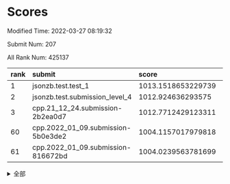 # Scores

Modified Time: 2022-03-27 08:19:32

Submit Num: 207

All Rank Num: 425137

| rank |               submit               |       score        |       sigma        | pk_num |
| :--- | :--------------------------------- | :----------------- | :----------------- | :----- |
| 1    | jsonzb.test.test_1                 | 1013.1518653229739 | 0.8083951142527454 | 8214   |
| 2    | jsonzb.test.submission_level_4     | 1012.924636293575  | 0.8204932514394208 | 8212   |
| 3    | cpp.21_12_24.submission-2b2ea0d7   | 1012.7712429123311 | 0.7900866630861021 | 8217   |
| 60   | cpp.2022_01_09.submission-5b0e3de2 | 1004.1157017979818 | 0.7052544257023983 | 8214   |
| 61   | cpp.2022_01_09.submission-816672bd | 1004.0239563781699 | 0.7201440215995211 | 8218   |


<details>
<summary>全部</summary>

| rank |                 submit                 |       score        |       sigma        | pk_num |
| :--- | :------------------------------------- | :----------------- | :----------------- | :----- |
| 1    | jsonzb.test.test_1                     | 1013.1518653229739 | 0.8083951142527454 | 8214   |
| 2    | jsonzb.test.submission_level_4         | 1012.924636293575  | 0.8204932514394208 | 8212   |
| 3    | cpp.21_12_24.submission-2b2ea0d7       | 1012.7712429123311 | 0.7900866630861021 | 8217   |
| 4    | gobigger.level_3.submission_level_3_26 | 1011.9691982419827 | 0.8064669209051217 | 8216   |
| 5    | gobigger.level_3.submission_level_3_2  | 1011.9444255050357 | 0.7806729600979635 | 8212   |
| 6    | gobigger.level_3.submission_level_3_30 | 1011.823863525408  | 0.7886990509918468 | 8214   |
| 7    | gobigger.level_3.submission_level_3_19 | 1011.6811062232318 | 0.7783281971352021 | 8213   |
| 8    | gobigger.level_3.submission_level_3_21 | 1011.4763123440446 | 0.7911878243774555 | 8216   |
| 9    | gobigger.level_3.submission_level_3_6  | 1011.3056718998017 | 0.7793638604859099 | 8216   |
| 10   | gobigger.level_3.submission_level_3_35 | 1011.1650705176972 | 0.761422574860675  | 8218   |
| 11   | gobigger.level_3.submission_level_3_48 | 1011.085934335655  | 0.7658706408968227 | 8216   |
| 12   | gobigger.level_3.submission_level_3_32 | 1011.0400107576603 | 0.7538281869178622 | 8217   |
| 13   | gobigger.level_3.submission_level_3_33 | 1010.9959802299537 | 0.7822851126547994 | 8216   |
| 14   | gobigger.level_3.submission_level_3_15 | 1010.958177075508  | 0.7642417719095168 | 8215   |
| 15   | gobigger.level_3.submission_level_3_43 | 1010.9109024790439 | 0.7598096082464222 | 8217   |
| 16   | gobigger.level_3.submission_level_3_8  | 1010.8319477350461 | 0.798639986096241  | 8219   |
| 17   | gobigger.level_3.submission_level_3_4  | 1010.5714378617776 | 0.7665068368303565 | 8214   |
| 18   | gobigger.level_3.submission_level_3_25 | 1010.5444798897861 | 0.7728112226332539 | 8214   |
| 19   | gobigger.level_3.submission_level_3_0  | 1010.5425157098506 | 0.7844228518576299 | 8209   |
| 20   | gobigger.level_3.submission_level_3_27 | 1010.3858122853194 | 0.7546453387510598 | 8216   |
| 21   | gobigger.level_3.submission_level_3_1  | 1010.2713762892284 | 0.7801819085271539 | 8217   |
| 22   | gobigger.level_3.submission_level_3_24 | 1010.2581121506328 | 0.7552331586278277 | 8218   |
| 23   | gobigger.level_3.submission_level_3_36 | 1010.1946929176802 | 0.7669077651985886 | 8215   |
| 24   | gobigger.level_3.submission_level_3_13 | 1010.1524397490665 | 0.7422835345626123 | 8216   |
| 25   | gobigger.level_3.submission_level_3_39 | 1010.127670908311  | 0.7598253540736041 | 8213   |
| 26   | gobigger.level_3.submission_level_3_37 | 1010.0279705392932 | 0.74780509520513   | 8222   |
| 27   | gobigger.level_3.submission_level_3_10 | 1009.9538643735912 | 0.7432102898371422 | 8217   |
| 28   | gobigger.level_3.submission_level_3_17 | 1009.9331120461849 | 0.7530638748594227 | 8215   |
| 29   | gobigger.level_3.submission_level_3_11 | 1009.9265868436914 | 0.7396096805453599 | 8218   |
| 30   | gobigger.level_3.submission_level_3_31 | 1009.8987388884857 | 0.7754318064933262 | 8216   |
| 31   | gobigger.level_3.submission_level_3_29 | 1009.8811492274642 | 0.7614458117727011 | 8210   |
| 32   | gobigger.level_3.submission_level_3_44 | 1009.7686733184071 | 0.753678230357811  | 8212   |
| 33   | gobigger.level_3.submission_level_3_45 | 1009.722722604838  | 0.7626978688633442 | 8215   |
| 34   | gobigger.level_3.submission_level_3_40 | 1009.7185569587966 | 0.7607922025579008 | 8215   |
| 35   | gobigger.level_3.submission_level_3_5  | 1009.6994611688688 | 0.7578437462494122 | 8218   |
| 36   | gobigger.level_3.submission_level_3_3  | 1009.5966824485057 | 0.7554809653140746 | 8217   |
| 37   | gobigger.level_3.submission_level_3_38 | 1009.5958842036571 | 0.7635955960805753 | 8214   |
| 38   | gobigger.level_3.submission_level_3_7  | 1009.4679014914044 | 0.75080269843943   | 8220   |
| 39   | gobigger.level_3.submission_level_3_47 | 1009.44466726613   | 0.7638931839690134 | 8222   |
| 40   | gobigger.level_3.submission_level_3_23 | 1009.4438390147589 | 0.7407260657344826 | 8214   |
| 41   | gobigger.level_3.submission_level_3_41 | 1009.3859729438121 | 0.7572664977472516 | 8218   |
| 42   | gobigger.level_3.submission_level_3_9  | 1009.3563295003091 | 0.7599693296370759 | 8215   |
| 43   | gobigger.level_3.submission_level_3_42 | 1009.3494407314154 | 0.7497948619854292 | 8214   |
| 44   | gobigger.level_3.submission_level_3_16 | 1009.336484221432  | 0.7443916892285676 | 8217   |
| 45   | gobigger.level_3.submission_level_3_14 | 1009.0311149243593 | 0.7601220384038913 | 8216   |
| 46   | gobigger.level_3.submission_level_3_22 | 1008.9737201756362 | 0.7473275219640578 | 8220   |
| 47   | gobigger.level_3.submission_level_3_34 | 1008.9455770148819 | 0.7443297936445143 | 8214   |
| 48   | gobigger.level_3.submission_level_3_46 | 1008.8706739574186 | 0.7485870331263843 | 8216   |
| 49   | gobigger.level_3.submission_level_3_12 | 1008.8410918583742 | 0.7446479304716419 | 8217   |
| 50   | gobigger.level_3.submission_level_3_20 | 1008.7834442331557 | 0.7384672574368636 | 8214   |
| 51   | gobigger.level_3.submission_level_3_18 | 1008.5642515671602 | 0.7321348986279108 | 8213   |
| 52   | gobigger.level_3.submission_level_3_49 | 1008.4984664792651 | 0.7499643917440582 | 8213   |
| 53   | gobigger.level_3.submission_level_3_28 | 1008.4274729117919 | 0.7393994632016737 | 8218   |
| 54   | gobigger.level_1.submission_level_1_19 | 1005.8685571841419 | 0.715886198874052  | 8206   |
| 55   | gobigger.level_1.submission_level_1_41 | 1004.5763999033064 | 0.7244327764552598 | 8218   |
| 56   | gobigger.level_1.submission_level_1_8  | 1004.5548635356042 | 0.7202411825221837 | 8213   |
| 57   | gobigger.level_1.submission_level_1_35 | 1004.4977914597014 | 0.7207390507324173 | 8210   |
| 58   | gobigger.level_1.submission_level_1_9  | 1004.3737415914101 | 0.7080263889938837 | 8214   |
| 59   | gobigger.level_1.submission_level_1_27 | 1004.36535337375   | 0.7099190837101808 | 8218   |
| 60   | cpp.2022_01_09.submission-5b0e3de2     | 1004.1157017979818 | 0.7052544257023983 | 8214   |
| 61   | cpp.2022_01_09.submission-816672bd     | 1004.0239563781699 | 0.7201440215995211 | 8218   |
| 62   | gobigger.level_1.submission_level_1_46 | 1003.9359046579486 | 0.7159662602684007 | 8213   |
| 63   | gobigger.level_1.submission_level_1_5  | 1003.9039319636883 | 0.7291061664981929 | 8212   |
| 64   | gobigger.level_1.submission_level_1_3  | 1003.9037882390479 | 0.7146414068468065 | 8214   |
| 65   | gobigger.level_1.submission_level_1_45 | 1003.8546815641648 | 0.7209495417396846 | 8218   |
| 66   | gobigger.level_1.submission_level_1_49 | 1003.7668599289755 | 0.7230428725409825 | 8218   |
| 67   | gobigger.level_1.submission_level_1_24 | 1003.7583698734533 | 0.7076919718453684 | 8211   |
| 68   | gobigger.level_1.submission_level_1_44 | 1003.7185262428794 | 0.7162735508072418 | 8217   |
| 69   | gobigger.level_1.submission_level_1_2  | 1003.7021104287552 | 0.7219484110646113 | 8214   |
| 70   | gobigger.level_1.submission_level_1_7  | 1003.680322930568  | 0.7098907915614341 | 8214   |
| 71   | gobigger.level_1.submission_level_1_34 | 1003.6762553374633 | 0.7241434777594198 | 8214   |
| 72   | gobigger.level_1.submission_level_1_47 | 1003.6757846285074 | 0.7095351186769776 | 8215   |
| 73   | gobigger.level_1.submission_level_1_37 | 1003.6352716722841 | 0.7064967237949143 | 8218   |
| 74   | gobigger.level_1.submission_level_1_31 | 1003.57710189882   | 0.7166350871762119 | 8216   |
| 75   | gobigger.level_1.submission_level_1_21 | 1003.5768762039761 | 0.7151335486809882 | 8217   |
| 76   | gobigger.level_1.submission_level_1_48 | 1003.51489804584   | 0.7106391101299531 | 8211   |
| 77   | gobigger.level_1.submission_level_1_22 | 1003.4534096705381 | 0.7164240502427939 | 8215   |
| 78   | gobigger.level_1.submission_level_1_1  | 1003.4418422859995 | 0.7195465659750346 | 8215   |
| 79   | gobigger.level_1.submission_level_1_4  | 1003.4263652904083 | 0.7197268665841602 | 8218   |
| 80   | gobigger.level_1.submission_level_1_33 | 1003.4176670680628 | 0.7215953257216664 | 8216   |
| 81   | gobigger.level_1.submission_level_1_29 | 1003.4126412440457 | 0.7067207064767465 | 8217   |
| 82   | gobigger.level_1.submission_level_1_15 | 1003.390378078202  | 0.7264375255577805 | 8217   |
| 83   | gobigger.level_1.submission_level_1_30 | 1003.39003863198   | 0.7202624758789722 | 8213   |
| 84   | gobigger.level_1.submission_level_1_38 | 1003.3764591831997 | 0.7160478791930738 | 8210   |
| 85   | gobigger.level_1.submission_level_1_28 | 1003.3612984998865 | 0.7154862006174467 | 8219   |
| 86   | gobigger.level_1.submission_level_1_43 | 1003.247876642482  | 0.7181179711610941 | 8214   |
| 87   | gobigger.level_1.submission_level_1_6  | 1003.2211852812701 | 0.7106310622413038 | 8216   |
| 88   | gobigger.level_1.submission_level_1_14 | 1003.0904743833289 | 0.7175588088356974 | 8215   |
| 89   | gobigger.level_1.submission_level_1_13 | 1003.0301189005579 | 0.7169852366840805 | 8214   |
| 90   | gobigger.level_1.submission_level_1_25 | 1002.8956697460977 | 0.7186154009445779 | 8216   |
| 91   | gobigger.level_1.submission_level_1_32 | 1002.8740317735304 | 0.7279138416928933 | 8218   |
| 92   | gobigger.level_1.submission_level_1_10 | 1002.8613785361913 | 0.7125825581892251 | 8216   |
| 93   | gobigger.level_1.submission_level_1_20 | 1002.8335306854372 | 0.7228729043624412 | 8219   |
| 94   | gobigger.level_1.submission_level_1_18 | 1002.5378260240276 | 0.717508474980593  | 8215   |
| 95   | gobigger.level_1.submission_level_1_23 | 1002.471468651337  | 0.7053502755305032 | 8217   |
| 96   | gobigger.level_1.submission_level_1_16 | 1002.4263735182799 | 0.7224539306486137 | 8215   |
| 97   | gobigger.level_1.submission_level_1_0  | 1002.3028524288163 | 0.7130251768671063 | 8215   |
| 98   | gobigger.level_1.submission_level_1_40 | 1002.2538907593948 | 0.7075776229730215 | 8215   |
| 99   | gobigger.level_1.submission_level_1_12 | 1002.0645978969006 | 0.715137791437874  | 8220   |
| 100  | gobigger.level_1.submission_level_1_42 | 1001.9768259454062 | 0.7212323921107594 | 8215   |
| 101  | gobigger.level_1.submission_level_1_26 | 1001.8032324958779 | 0.717020502496786  | 8212   |
| 102  | gobigger.level_1.submission_level_1_11 | 1001.6401429675378 | 0.7186179537469564 | 8214   |
| 103  | gobigger.level_1.submission_level_1_36 | 1001.6018861243916 | 0.7102487539236355 | 8219   |
| 104  | gobigger.level_1.submission_level_1_17 | 1001.3021131519171 | 0.7209140327100779 | 8215   |
| 105  | gobigger.level_1.submission_level_1_39 | 1001.0420634916279 | 0.7109783608367478 | 8210   |
| 106  | gobigger.random.submission_random_48   | 998.2294969358551  | 0.7084279011407302 | 8217   |
| 107  | gobigger.random.submission_random_36   | 997.02558278931    | 0.7110544408290915 | 8211   |
| 108  | gobigger.random.submission_random_29   | 997.0157030834995  | 0.7195323892944473 | 8211   |
| 109  | gobigger.random.submission_random_49   | 996.9662972593931  | 0.706790731101661  | 8221   |
| 110  | gobigger.random.submission_random_30   | 996.9055830066986  | 0.7095089851662741 | 8216   |
| 111  | gobigger.random.submission_random_18   | 996.8315161000226  | 0.7178085265710643 | 8219   |
| 112  | gobigger.random.submission_random_40   | 996.6524366431229  | 0.7061051143663738 | 8209   |
| 113  | gobigger.random.submission_random_5    | 996.5914416782972  | 0.7084674432781837 | 8212   |
| 114  | gobigger.random.submission_random_13   | 996.5854897054228  | 0.7014512557744366 | 8216   |
| 115  | gobigger.random.submission_random_38   | 996.5481383563364  | 0.7119992258626388 | 8219   |
| 116  | gobigger.random.submission_random_41   | 996.5130220912491  | 0.703399535169589  | 8219   |
| 117  | gobigger.random.submission_random_35   | 996.4731198554072  | 0.6979874026338274 | 8216   |
| 118  | gobigger.random.submission_random_44   | 996.463214238474   | 0.7131751327124931 | 8212   |
| 119  | gobigger.random.submission_random_20   | 996.4485356363836  | 0.7016140253643445 | 8212   |
| 120  | gobigger.random.submission_random_10   | 996.39658886244    | 0.6993026037824593 | 8215   |
| 121  | gobigger.random.submission_random_27   | 996.3826198911571  | 0.696336449360688  | 8214   |
| 122  | gobigger.random.submission_random_16   | 996.339046565299   | 0.7106101469159991 | 8219   |
| 123  | gobigger.random.submission_random_24   | 996.3007646528596  | 0.7071268835730343 | 8214   |
| 124  | gobigger.random.submission_random_33   | 996.2383530837521  | 0.7076763464511946 | 8215   |
| 125  | gobigger.random.submission_random_45   | 996.2334974271914  | 0.7052294438532685 | 8210   |
| 126  | gobigger.random.submission_random_26   | 996.2247045819857  | 0.704117345504561  | 8212   |
| 127  | gobigger.random.submission_random_15   | 996.1288196789047  | 0.6957659567291037 | 8217   |
| 128  | gobigger.random.submission_random_21   | 996.1281016140288  | 0.705062945473469  | 8215   |
| 129  | gobigger.random.submission_random_17   | 996.1129303266259  | 0.7118298691826556 | 8215   |
| 130  | gobigger.random.submission_random_12   | 996.10734738931    | 0.7098397843967476 | 8207   |
| 131  | gobigger.random.submission_random_47   | 996.0908203240672  | 0.704499000880564  | 8213   |
| 132  | gobigger.random.submission_random_28   | 996.0218016012072  | 0.7124242912973733 | 8210   |
| 133  | gobigger.random.submission_random_37   | 995.9231265185298  | 0.7167844002730773 | 8219   |
| 134  | gobigger.random.submission_random_19   | 995.8823324642503  | 0.7105438299529996 | 8214   |
| 135  | gobigger.random.submission_random_14   | 995.8749854572592  | 0.7141745204349264 | 8217   |
| 136  | gobigger.random.submission_random_43   | 995.8394085109489  | 0.7144562091433542 | 8215   |
| 137  | gobigger.random.submission_random_7    | 995.8098837265447  | 0.7282309413560376 | 8214   |
| 138  | gobigger.random.submission_random_6    | 995.7088279660339  | 0.7154594144212056 | 8223   |
| 139  | gobigger.random.submission_random_32   | 995.705924373267   | 0.7195189334870068 | 8217   |
| 140  | gobigger.random.submission_random_2    | 995.6747229771158  | 0.7144615126303475 | 8213   |
| 141  | gobigger.random.submission_random_11   | 995.6708678158911  | 0.7041570474113139 | 8212   |
| 142  | gobigger.random.submission_random_8    | 995.6496269225363  | 0.7054249943111671 | 8216   |
| 143  | gobigger.random.submission_random_23   | 995.5367540639867  | 0.7118442446644708 | 8219   |
| 144  | gobigger.random.submission_random_9    | 995.5257283886006  | 0.7233686686270296 | 8220   |
| 145  | gobigger.random.submission_random_34   | 995.3994791240704  | 0.7333177626146827 | 8211   |
| 146  | gobigger.random.submission_random_22   | 995.3742987863205  | 0.731714788279201  | 8213   |
| 147  | gobigger.random.submission_random_42   | 995.3400200516949  | 0.6985859487867812 | 8210   |
| 148  | gobigger.random.submission_random_46   | 995.3163206825969  | 0.7074000310451697 | 8209   |
| 149  | gobigger.random.submission_random_0    | 995.2860874081963  | 0.7149908461519939 | 8214   |
| 150  | gobigger.random.submission_random_31   | 995.2148684027313  | 0.7060374877940782 | 8216   |
| 151  | gobigger.random.submission_random_25   | 995.1125601387828  | 0.7194452358679911 | 8219   |
| 152  | gobigger.random.submission_random_4    | 995.0180972852462  | 0.7230635183642882 | 8217   |
| 153  | gobigger.random.submission_random_39   | 994.9743911457373  | 0.7159146387457038 | 8216   |
| 154  | gobigger.random.submission_random_3    | 994.8256331000905  | 0.7315778540707168 | 8211   |
| 155  | gobigger.random.submission_random_1    | 994.7543047939517  | 0.7227997223748991 | 8215   |
| 156  | gobigger.level_2.submission_level_2_41 | 994.0706253702792  | 0.7431625852648575 | 8217   |
| 157  | gobigger.level_2.submission_level_2_23 | 994.0403139517565  | 0.7208412883797    | 8213   |
| 158  | gobigger.level_2.submission_level_2_32 | 993.810963201793   | 0.7245214641976945 | 8214   |
| 159  | gobigger.level_2.submission_level_2_27 | 993.7356140003179  | 0.730644982499151  | 8213   |
| 160  | gobigger.level_2.submission_level_2_43 | 993.7277247924466  | 0.7369491524474634 | 8216   |
| 161  | gobigger.level_2.submission_level_2_15 | 993.6853584622645  | 0.7243808873960241 | 8218   |
| 162  | gobigger.level_2.submission_level_2_12 | 993.0689001254925  | 0.7496117323019413 | 8216   |
| 163  | gobigger.level_2.submission_level_2_1  | 993.0264087631164  | 0.7313707759524535 | 8217   |
| 164  | gobigger.level_2.submission_level_2_47 | 992.9728617526423  | 0.7341345184955417 | 8217   |
| 165  | gobigger.level_2.submission_level_2_19 | 992.653442500902   | 0.7299426889934095 | 8212   |
| 166  | gobigger.level_2.submission_level_2_4  | 992.5793155800923  | 0.7429916768142188 | 8216   |
| 167  | gobigger.level_2.submission_level_2_29 | 992.5280441780807  | 0.7409754368418663 | 8215   |
| 168  | gobigger.level_2.submission_level_2_18 | 992.5028764657768  | 0.7497810334521533 | 8207   |
| 169  | gobigger.level_2.submission_level_2_33 | 992.4931330177549  | 0.7501367232645153 | 8213   |
| 170  | gobigger.level_2.submission_level_2_17 | 992.4826947024155  | 0.7470068772556403 | 8210   |
| 171  | gobigger.level_2.submission_level_2_9  | 992.4193174131049  | 0.747273966278726  | 8211   |
| 172  | gobigger.level_2.submission_level_2_16 | 992.3670647554252  | 0.735333680714417  | 8218   |
| 173  | gobigger.level_2.submission_level_2_45 | 992.3511964808706  | 0.7421312197965955 | 8214   |
| 174  | gobigger.level_2.submission_level_2_26 | 992.2554874320914  | 0.7489695125778303 | 8214   |
| 175  | gobigger.level_2.submission_level_2_46 | 992.2415593042292  | 0.7548101267312792 | 8214   |
| 176  | gobigger.level_2.submission_level_2_40 | 992.1979792355775  | 0.7421130545877447 | 8216   |
| 177  | gobigger.level_2.submission_level_2_20 | 992.1094890985777  | 0.7494734083467381 | 8218   |
| 178  | gobigger.level_2.submission_level_2_5  | 992.1033625400318  | 0.7397882549802427 | 8213   |
| 179  | gobigger.level_2.submission_level_2_31 | 992.0952190083248  | 0.7438696725915186 | 8214   |
| 180  | gobigger.level_2.submission_level_2_8  | 992.086530994743   | 0.7531610453618318 | 8209   |
| 181  | gobigger.level_2.submission_level_2_37 | 992.0822047058293  | 0.7440993981327862 | 8211   |
| 182  | gobigger.level_2.submission_level_2_35 | 992.0576231178973  | 0.7409167943870675 | 8215   |
| 183  | gobigger.level_2.submission_level_2_28 | 992.0383875880408  | 0.7353979882927414 | 8211   |
| 184  | gobigger.level_2.submission_level_2_7  | 992.0354987010047  | 0.7520090020860639 | 8220   |
| 185  | gobigger.level_2.submission_level_2_13 | 992.0121324556486  | 0.7566685171902137 | 8218   |
| 186  | gobigger.level_2.submission_level_2_49 | 991.9578982529642  | 0.7316261044981649 | 8219   |
| 187  | gobigger.level_2.submission_level_2_6  | 991.929300776739   | 0.7378373162295429 | 8215   |
| 188  | gobigger.level_2.submission_level_2_38 | 991.8660357549884  | 0.7450936350016804 | 8218   |
| 189  | gobigger.level_2.submission_level_2_10 | 991.7524499566779  | 0.755191326459787  | 8215   |
| 190  | gobigger.level_2.submission_level_2_30 | 991.7235510433042  | 0.7488976985587669 | 8220   |
| 191  | gobigger.level_2.submission_level_2_42 | 991.6068127682549  | 0.7447837505870706 | 8220   |
| 192  | gobigger.level_2.submission_level_2_34 | 991.5430682032865  | 0.7505081932168448 | 8216   |
| 193  | gobigger.level_2.submission_level_2_44 | 991.522475804324   | 0.7438729351812458 | 8220   |
| 194  | gobigger.level_2.submission_level_2_3  | 991.4811748515009  | 0.7401384775004841 | 8216   |
| 195  | gobigger.level_2.submission_level_2_36 | 991.481045466447   | 0.7656415286791219 | 8217   |
| 196  | gobigger.level_2.submission_level_2_25 | 991.4054287648436  | 0.7482984006236052 | 8218   |
| 197  | gobigger.level_2.submission_level_2_0  | 991.3714685701874  | 0.7263116124821499 | 8215   |
| 198  | gobigger.level_2.submission_level_2_48 | 991.2747651999351  | 0.7598203150503118 | 8212   |
| 199  | gobigger.level_2.submission_level_2_21 | 991.2051396755564  | 0.7884185308951845 | 8217   |
| 200  | gobigger.level_2.submission_level_2_24 | 991.158317110256   | 0.7731468896541435 | 8221   |
| 201  | gobigger.level_2.submission_level_2_14 | 991.1127976099824  | 0.7558914013117861 | 8213   |
| 202  | gobigger.level_2.submission_level_2_22 | 991.0892805867145  | 0.7442682722754943 | 8218   |
| 203  | gobigger.level_2.submission_level_2_2  | 990.7593797286397  | 0.7699037301537158 | 8216   |
| 204  | gobigger.level_2.submission_level_2_39 | 990.4047470951181  | 0.7719832278512943 | 8216   |
| 205  | gobigger.level_2.submission_level_2_11 | 990.2081418330667  | 0.76906463254801   | 8215   |
| 206  | gobigger.none.submission_none_0        | 977.2389734711385  | 1.3297370057868156 | 8217   |
| 207  | gobigger.none.submission_none_1        | 976.4885809407615  | 1.484273560192122  | 8218   |

</details>